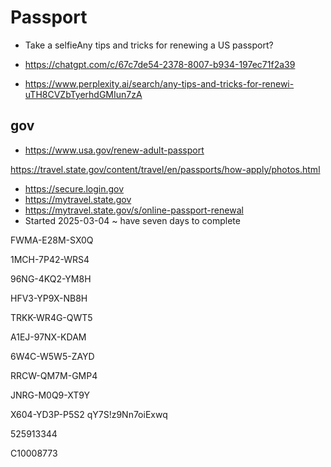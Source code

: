 # Passport

* Take a selfieAny tips and tricks for renewing a US passport?

* <a href="https://chatgpt.com/c/67c7de54-2378-8007-b934-197ec71f2a39">https://chatgpt.com/c/67c7de54-2378-8007-b934-197ec71f2a39</a>
* <a href="https://www.perplexity.ai/search/any-tips-and-tricks-for-renewi-uTH8CVZbTyerhdGMIun7zA">https://www.perplexity.ai/search/any-tips-and-tricks-for-renewi-uTH8CVZbTyerhdGMIun7zA</a>

## gov

* <a href="https://www.usa.gov/renew-adult-passport">https://www.usa.gov/renew-adult-passport</a>

<a href="https://travel.state.gov/content/travel/en/passports/how-apply/photos.html">https://travel.state.gov/content/travel/en/passports/how-apply/photos.html</a>
* <a href="https://secure.login.gov">https://secure.login.gov</a>
* <a href="https://mytravel.state.gov">https://mytravel.state.gov</a> 
* <a href="https://mytravel.state.gov/s/online-passport-renewal">https://mytravel.state.gov/s/online-passport-renewal</a>
* Started 2025-03-04 ~ have seven days to complete

FWMA-E28M-SX0Q

1MCH-7P42-WRS4

96NG-4KQ2-YM8H

HFV3-YP9X-NB8H

TRKK-WR4G-QWT5

A1EJ-97NX-KDAM

6W4C-W5W5-ZAYD

RRCW-QM7M-GMP4

JNRG-M0Q9-XT9Y

X604-YD3P-P5S2
qY7S!z9Nn7oiExwq

525913344

C10008773